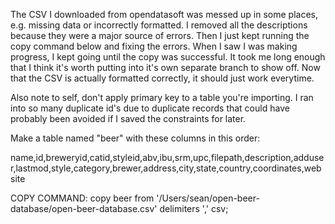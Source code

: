 
The CSV I downloaded from opendatasoft was messed up in some places, e.g. missing data or incorrectly formatted. I removed all the descriptions because they were a major source of errors. Then I just kept running the copy command below and fixing the errors. When I saw I was making progress, I kept going until the copy was successful. It took me long enough that I think it's worth putting into it's own separate branch to show off. Now that the CSV is actually formatted correctly, it should just work everytime.

Also note to self, don't apply primary key to a table you're importing. I ran into so many duplicate id's due to duplicate records that could have probably been avoided if I saved the constraints for later.

Make a table named "beer" with these columns in this order:

name,id,breweryid,catid,styleid,abv,ibu,srm,upc,filepath,description,adduser,lastmod,style,category,brewer,address,city,state,country,coordinates,website

COPY COMMAND:
copy beer from '/Users/sean/open-beer-database/open-beer-database.csv' delimiters ',' csv;

